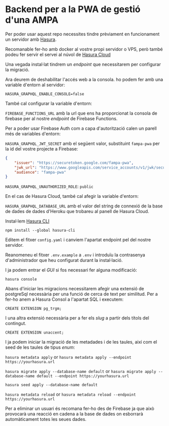 # Backend per a la PWA de gestió d'una AMPA

Per poder usar aquest repo necessites tindre prèviament en funcionament un servidor amb [Hasura](https://hasura.io).

Recomanable fer-ho amb docker al vostre propi servidor o VPS, però també podeu fer servir el servei al núvol de [Hasura Cloud](https://cloud.hasura.io/)

Una vegada instal·lat tindrem un _endpoint_ que necessitarem per configurar la migració.

Ara deurem de deshabilitar l'accés web a la consola. ho podem fer amb una variable d'entorn al servidor:

`HASURA_GRAPHQL_ENABLE_CONSOLE=false`

També cal configurar la variable d'entorn:

`FIREBASE_FUNCTIONS_URL` amb la url que ens ha proporcionat la consola de firebase per al nostre _endpoint_ de Firebase Functions.

Per a poder usar Firebase Auth com  a capa d'autorització calen un parell més de variables d'entorn:

`HASURA_GRAPHQL_JWT_SECRET` amb el següent valor, substituint `fampa-pwa` per la id del vostre projecte a Firebase:

```json
{
    "issuer": "https://securetoken.google.com/fampa-pwa",
    "jwk_url": "https://www.googleapis.com/service_accounts/v1/jwk/securetoken@system.gserviceaccount.com",
    "audience": "fampa-pwa"
}
```

`HASURA_GRAPHQL_UNAUTHORIZED_ROLE`: `public`

En el cas de Hasura Cloud, també cal afegir la variable d'entorn:

`HASURA_GRAPHQL_DATABASE_URL` amb el valor del string de connexió de la base de dades de dades d'Heroku que trobareu al panell de Hasura Cloud.

Instal·lem [Hasura CLI](https://hasura.io/docs/latest/graphql/core/hasura-cli/install-hasura-cli.html#install-hasura-cli)

`npm install --global hasura-cli`

Editem el fitxer `config.yaml` i canviem l'apartat endpoint pel del nostre servidor.

Reanomeneu el fitxer `.env.example` a `.env` i introduïu la contrasenya d'administrador que heu configurat durant la instal·lació.

I ja podem entrar el _GUI_ si fos necessari fer alguna modificació:

`hasura console`

Abans d'iniciar les migracions necessitarem afegir una extensió de postgreSql necessària per una funció de cerca de text per similitud. Per a fer-ho anem a Hasura Consol a l'apartat SQL i executem:

`CREATE EXTENSION pg_trgm;`

I una altra extensió necessària per a fer els _slug_ a partir dels títols del contingut.

`CREATE EXTENSION unaccent;`

I ja podem iniciar la migració de les metadades i de les taules, així com el seed de les taules de tipus _enum_:

`hasura metadata apply` or `hasura metadata apply --endpoint https://yourhasura.url`

`hasura migrate apply --database-name default` or `hasura migrate apply --database-name default --endpoint https://yourhasura.url`

`hasura seed apply --database-name default`

`hasura metadata reload` or `hasura metadata reload --endpoint https://yourhasura.url`

Per a eliminar un usuari és recomana fer-ho des de Firebase ja que això provocarà una reacció en cadena a la base de dades on esborrarà automàticament totes les seues dades.
